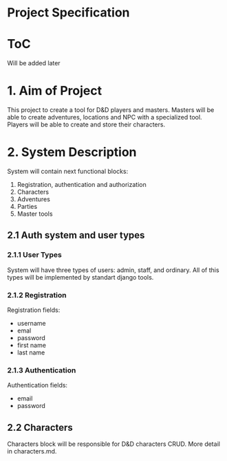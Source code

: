 # Project Specification

# ToC

Will be added later

# 1. Aim of Project

This project to create a tool for D&D players and masters. Masters 
will be able to create adventures, locations and NPC with a specialized 
tool. Players will be able to create and store their characters.

# 2. System Description 

System will contain next functional blocks:

1. Registration, authentication and authorization
2. Characters
3. Adventures
4. Parties
5. Master tools

## 2.1 Auth system and user types

### 2.1.1 User Types

System will have three types of users: admin, staff, and ordinary. All of this types will be implemented by standart django tools. 

### 2.1.2 Registration

Registration fields:

- username
- emal
- password
- first name
- last name

### 2.1.3 Authentication

Authentication fields:

- email
- password

## 2.2 Characters

Characters block will be responsible for D&D characters CRUD. More detail in characters.md.
